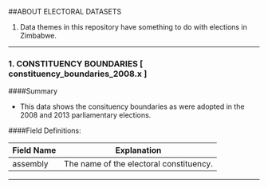 ##ABOUT ELECTORAL DATASETS

1. Data themes in this repository have something to do with elections in Zimbabwe.

---

### 1. CONSTITUENCY BOUNDARIES [ constituency_boundaries_2008.x ]

####Summary
- This data shows the consituency boundaries as were adopted in the 2008 and 2013 parliamentary elections.

####Field Definitions:

| Field Name        | Explanation          | 
| ------------- |-------------| 
| assembly      | The name of the electoral constituency.|



---
